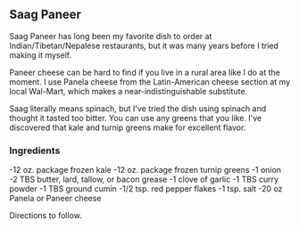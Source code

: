 ## Saag Paneer

Saag Paneer has long been my favorite dish to order at Indian/Tibetan/Nepalese restaurants, but it was many years before I tried making it myself. 

Paneer cheese can be hard to find if you live in a rural area like I do at the moment. I use Panela cheese from the Latin-American cheese section at my local Wal-Mart, which makes a near-indistinguishable substitute.

Saag literally means spinach, but I've tried the dish using spinach and thought it tasted too bitter. You can use any greens that you like. I've discovered that kale and turnip greens make for excellent flavor.

### Ingredients
-12 oz. package frozen kale
-12 oz. package frozen turnip greens
-1 onion
-2 TBS butter, lard, tallow, or bacon grease
-1 clove of garlic
-1 TBS curry powder
-1 TBS ground cumin
-1/2 tsp. red pepper flakes
-1 tsp. salt
-20 oz Panela or Paneer cheese

Directions to follow.
